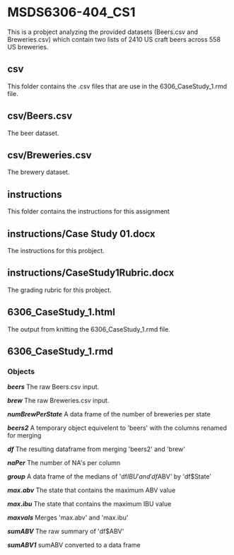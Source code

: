 # MSDS6306-404_CS1
This is a probject analyzing the provided datasets (Beers.csv and Breweries.csv) which contain two lists of 2410 US craft beers across 558 US breweries.

## csv
This folder contains the .csv files that are use in the 6306_CaseStudy_1.rmd file.

## csv/Beers.csv
The beer dataset.

## csv/Breweries.csv
The brewery dataset.

## instructions
This folder contains the instructions for this assignment

## instructions/Case Study 01.docx
The instructions for this probject.

## instructions/CaseStudy1Rubric.docx
The grading rubric for this probject.

## 6306_CaseStudy_1.html
The output from knitting the 6306_CaseStudy_1.rmd file.

## 6306_CaseStudy_1.rmd
### Objects
**_beers_**		The raw Beers.csv input.

**_brew_**		The raw Breweries.csv input.

**_numBrewPerState_**	A data frame of the number of breweries per state

**_beers2_**		A temporary object equivelent to 'beers' with the columns renamed for merging

**_df_**		The resulting dataframe from merging 'beers2' and 'brew'

**_naPer_**		The number of NA's per column

**_group_**		A data frame of the medians of 'df$IBU' and 'df$ABV' by 'df$State'

**_max.abv_**	The state that contains the maximum ABV value

**_max.ibu_**	The state that contains the maximum IBU value

**_maxvals_**	Merges 'max.abv' and 'max.ibu'

**_sumABV_**	The raw summary of 'df$ABV'

**_sumABV1_**	sumABV converted to a data frame
